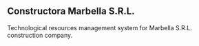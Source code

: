 ## Constructora Marbella S.R.L.
Technological resources management system for Marbella S.R.L. construction company.
